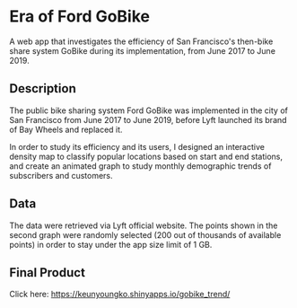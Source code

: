 # Era of Ford GoBike
A web app that investigates the efficiency of San Francisco's then-bike share system GoBike during its implementation, from June 2017 to June 2019.

## Description
The public bike sharing system Ford GoBike was implemented in the city of San Francisco from June 2017 to June 2019, before Lyft launched its brand of Bay Wheels and replaced it.

In order to study its efficiency and its users, I designed an interactive density map to classify popular locations based on start and end stations, and create an animated graph to study monthly demographic trends of subscribers and customers. 

## Data
The data were retrieved via Lyft official website. The points shown in the second graph were randomly selected (200 out of thousands of available points) in order to stay under the app size limit of 1 GB. 

## Final Product
Click here: https://keunyoungko.shinyapps.io/gobike_trend/
